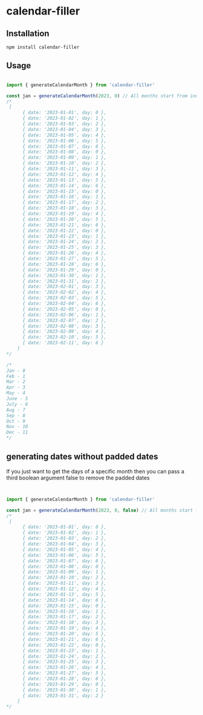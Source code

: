 # calendar-filler

## Installation
``` npm install calendar-filler ```

## Usage

```javascript

import { generateCalendarMonth } from 'calendar-filler'

const jan = generateCalendarMonth(2023, 0) // All months start from index 0 
/*
 [
      { date: '2023-01-01', day: 0 },
      { date: '2023-01-02', day: 1 },
      { date: '2023-01-03', day: 2 },
      { date: '2023-01-04', day: 3 },
      { date: '2023-01-05', day: 4 },
      { date: '2023-01-06', day: 5 },
      { date: '2023-01-07', day: 6 },
      { date: '2023-01-08', day: 0 },
      { date: '2023-01-09', day: 1 },
      { date: '2023-01-10', day: 2 },
      { date: '2023-01-11', day: 3 },
      { date: '2023-01-12', day: 4 },
      { date: '2023-01-13', day: 5 },
      { date: '2023-01-14', day: 6 },
      { date: '2023-01-15', day: 0 },
      { date: '2023-01-16', day: 1 },
      { date: '2023-01-17', day: 2 },
      { date: '2023-01-18', day: 3 },
      { date: '2023-01-19', day: 4 },
      { date: '2023-01-20', day: 5 },
      { date: '2023-01-21', day: 6 },
      { date: '2023-01-22', day: 0 },
      { date: '2023-01-23', day: 1 },
      { date: '2023-01-24', day: 2 },
      { date: '2023-01-25', day: 3 },
      { date: '2023-01-26', day: 4 },
      { date: '2023-01-27', day: 5 },
      { date: '2023-01-28', day: 6 },
      { date: '2023-01-29', day: 0 },
      { date: '2023-01-30', day: 1 },
      { date: '2023-01-31', day: 2 },
      { date: '2023-02-01', day: 3 },
      { date: '2023-02-02', day: 4 },
      { date: '2023-02-03', day: 5 },
      { date: '2023-02-04', day: 6 },
      { date: '2023-02-05', day: 0 },
      { date: '2023-02-06', day: 1 },
      { date: '2023-02-07', day: 2 },
      { date: '2023-02-08', day: 3 },
      { date: '2023-02-09', day: 4 },
      { date: '2023-02-10', day: 5 },
      { date: '2023-02-11', day: 6 }
    ]
*/

/*
Jan - 0
Feb - 1
Mar - 2
Apr - 3
May - 4
June - 5
July - 6
Aug - 7
Sep - 8
Oct - 9
Nov - 10
Dec - 11
*/

```

## generating dates without padded dates

If you just want to get the days of a specific month then you can pass a third boolean argument false to remove the padded dates

```javascript


import { generateCalendarMonth } from 'calendar-filler'

const jan = generateCalendarMonth(2023, 0, false) // All months start from index 0 
/*
 [
      { date: '2023-01-01', day: 0 },
      { date: '2023-01-02', day: 1 },
      { date: '2023-01-03', day: 2 },
      { date: '2023-01-04', day: 3 },
      { date: '2023-01-05', day: 4 },
      { date: '2023-01-06', day: 5 },
      { date: '2023-01-07', day: 6 },
      { date: '2023-01-08', day: 0 },
      { date: '2023-01-09', day: 1 },
      { date: '2023-01-10', day: 2 },
      { date: '2023-01-11', day: 3 },
      { date: '2023-01-12', day: 4 },
      { date: '2023-01-13', day: 5 },
      { date: '2023-01-14', day: 6 },
      { date: '2023-01-15', day: 0 },
      { date: '2023-01-16', day: 1 },
      { date: '2023-01-17', day: 2 },
      { date: '2023-01-18', day: 3 },
      { date: '2023-01-19', day: 4 },
      { date: '2023-01-20', day: 5 },
      { date: '2023-01-21', day: 6 },
      { date: '2023-01-22', day: 0 },
      { date: '2023-01-23', day: 1 },
      { date: '2023-01-24', day: 2 },
      { date: '2023-01-25', day: 3 },
      { date: '2023-01-26', day: 4 },
      { date: '2023-01-27', day: 5 },
      { date: '2023-01-28', day: 6 },
      { date: '2023-01-29', day: 0 },
      { date: '2023-01-30', day: 1 },
      { date: '2023-01-31', day: 2 }
    ]
*/
```
